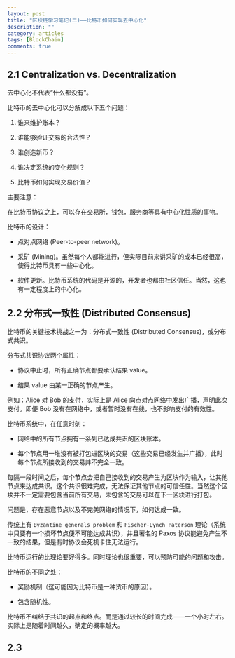 ```yaml
---
layout: post
title: "区块链学习笔记(二)——比特币如何实现去中心化"
description: ""
category: articles
tags: [BlockChain]
comments: true
---
```



## 2.1 Centralization vs. Decentralization

去中心化不代表“什么都没有”。

比特币的去中心化可以分解成以下五个问题：

1. 谁来维护账本？

2. 谁能够验证交易的合法性？

3. 谁创造新币？

4. 谁决定系统的变化规则？

5. 比特币如何实现交易价值？

主要注意：

在比特币协议之上，可以存在交易所，钱包，服务商等具有中心化性质的事物。

比特币的设计：

- 点对点网络 (Peer-to-peer network)。

- 采矿 (Mining)。虽然每个人都能进行，但实际目前来讲采矿的成本已经很高，使得比特币具有一些中心化。

- 软件更新。比特币系统的代码是开源的，开发者也都由社区信任。当然，这也有一定程度上的中心化。

## 2.2 分布式一致性 (Distributed Consensus)

比特币的关键技术挑战之一为：分布式一致性 (Distributed Consensus)，或分布式共识。

分布式共识协议两个属性：

- 协议中止时，所有正确节点都要承认结果 value。

- 结果 value 由某一正确的节点产生。

例如：Alice 对 Bob 的支付，实际上是 Alice 向点对点网络中发出广播，声明此次支付。即便 Bob 没有在网络中，或者暂时没有在线，也不影响支付的有效性。

比特币系统中，在任意时刻：

- 网络中的所有节点拥有一系列已达成共识的区块账本。

- 每个节点用一堆没有被打包进区块的交易（这些交易已经发生并广播），此时每个节点所接收到的交易并不完全一致。

每隔一段时间之后，每个节点会把自己接收到的交易产生为区块作为输入，让其他节点来达成共识。这个共识很难完成，无法保证其他节点的可信任性。当然这个区块并不一定需要包含当前所有交易，未包含的交易可以在下一区块进行打包。

问题是，存在恶意节点以及不完美网络的情况下，如何达成一致。

传统上有 `Byzantine generals problem` 和 `Fischer-Lynch Paterson` 理论（系统中只要有一个损坏节点便不可能达成共识），并且著名的 Paxos 协议能避免产生不一致的结果，但是有时协议会死机卡住无法运行。

比特币运行的比理论要好得多。同时理论也很重要，可以预防可能的问题和攻击。

比特币的不同之处：

- 奖励机制（这可能因为比特币是一种货币的原因）。

- 包含随机性。

比特币不纠结于共识的起点和终点。而是通过较长的时间完成——一个小时左右。实际上是随着时间越久，确定的概率越大。

## 2.3 


